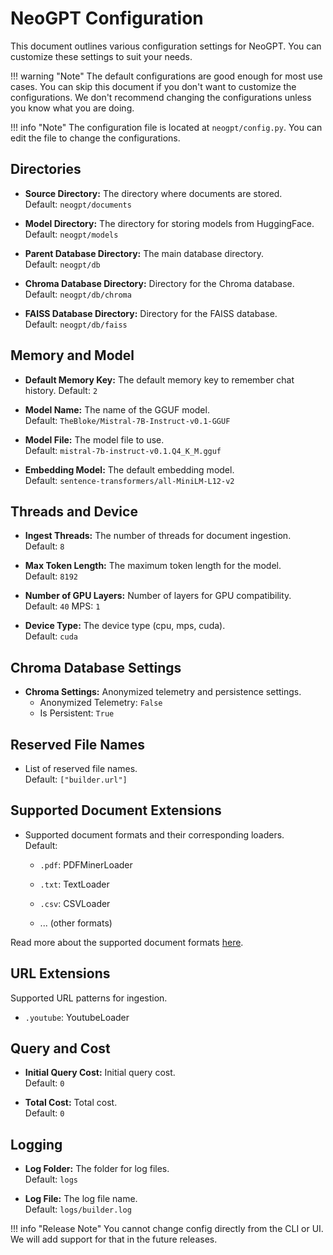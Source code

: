 

# __NeoGPT Configuration__

This document outlines various configuration settings for NeoGPT. You can customize these settings to suit your needs.

!!! warning "Note"
    The default configurations are good enough for most use cases. You can skip this document if you don't want to customize the configurations. We don't recommend changing the configurations unless you know what you are doing.   
    
!!! info "Note"
    The configuration file is located at `neogpt/config.py`. You can edit the file to change the configurations.

## Directories

- **Source Directory:** The directory where documents are stored.  
  Default: `neogpt/documents`

- **Model Directory:** The directory for storing models from HuggingFace.  
  Default: `neogpt/models`

- **Parent Database Directory:** The main database directory.  
  Default: `neogpt/db`

- **Chroma Database Directory:** Directory for the Chroma database.  
  Default: `neogpt/db/chroma`

- **FAISS Database Directory:** Directory for the FAISS database.  
  Default: `neogpt/db/faiss`


## Memory and Model

- **Default Memory Key:** The default memory key to remember chat history. 
  Default: `2`

- **Model Name:** The name of the GGUF model.  
  Default: `TheBloke/Mistral-7B-Instruct-v0.1-GGUF`

- **Model File:** The model file to use.  
  Default: `mistral-7b-instruct-v0.1.Q4_K_M.gguf`

- **Embedding Model:** The default embedding model.  
  Default: `sentence-transformers/all-MiniLM-L12-v2`

## Threads and Device

- **Ingest Threads:** The number of threads for document ingestion.  
  Default: `8`

- **Max Token Length:** The maximum token length for the model.  
  Default: `8192`

- **Number of GPU Layers:** Number of layers for GPU compatibility.  
  Default: `40`
  MPS: `1`

- **Device Type:** The device type (cpu, mps, cuda).  
  Default: `cuda`

## Chroma Database Settings

- **Chroma Settings:** Anonymized telemetry and persistence settings.  
    - Anonymized Telemetry: `False`  
    - Is Persistent: `True`

## Reserved File Names

- List of reserved file names.  
  Default: `["builder.url"]`

## Supported Document Extensions

- Supported document formats and their corresponding loaders.  
  Default:
  
  - `.pdf`: PDFMinerLoader

  - `.txt`: TextLoader

  - `.csv`: CSVLoader
  - ... (other formats)

Read more about the supported document formats [here](../builder.md#supported-file-formats).


## URL Extensions

Supported URL patterns for ingestion.  

  - `.youtube`: YoutubeLoader


## Query and Cost

- **Initial Query Cost:** Initial query cost.  
  Default: `0`

- **Total Cost:** Total cost.  
  Default: `0`

## Logging

- **Log Folder:** The folder for log files.  
  Default: `logs`

- **Log File:** The log file name.  
  Default: `logs/builder.log`


!!! info "Release Note"
    You cannot change config directly from the CLI or UI. We will add support for that in the future releases.